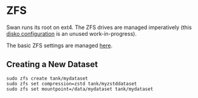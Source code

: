 # ZFS

Swan runs its root on ext4. The ZFS drives are managed imperatively (this
[disko configuration](../disks/zfs.nix) is an unused work-in-progress).

The basic ZFS settings are managed [here](../modules/nixos/hardware/zfs.nix).

## Creating a New Dataset

```
sudo zfs create tank/mydataset
sudo zfs set compression=zstd tank/myzstddataset
sudo zfs set mountpoint=/data/mydataset tank/mydataset
```

